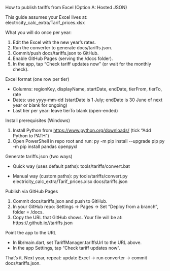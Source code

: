 How to publish tariffs from Excel (Option A: Hosted JSON)

This guide assumes your Excel lives at:
  electricity_calc_extra/Tarif_prices.xlsx

What you will do once per year:
1) Edit the Excel with the new year’s rates.
2) Run the converter to generate docs/tariffs.json.
3) Commit/push docs/tariffs.json to GitHub.
4) Enable GitHub Pages (serving the /docs folder).
5) In the app, tap “Check tariff updates now” (or wait for the monthly check).

Excel format (one row per tier)
- Columns: regionKey, displayName, startDate, endDate, tierFrom, tierTo, rate
- Dates: use yyyy-mm-dd (startDate is 1 July; endDate is 30 June of next year or blank for ongoing)
- Last tier per year: leave tierTo blank (open-ended)

Install prerequisites (Windows)
1) Install Python from https://www.python.org/downloads/ (tick “Add Python to PATH”)
2) Open PowerShell in repo root and run:
   py -m pip install --upgrade pip
   py -m pip install pandas openpyxl

Generate tariffs.json (two ways)
- Quick way (uses default paths):
  tools/tariffs/convert.bat

- Manual way (custom paths):
  py tools/tariffs/convert.py electricity_calc_extra/Tarif_prices.xlsx docs/tariffs.json

Publish via GitHub Pages
1) Commit docs/tariffs.json and push to GitHub.
2) In your GitHub repo: Settings → Pages → Set “Deploy from a branch”, folder = /docs.
3) Copy the URL that GitHub shows. Your file will be at:
   https://<your-user>.github.io/<your-repo>/tariffs.json

Point the app to the URL
- In lib/main.dart, set TariffManager.tariffsUrl to the URL above.
- In the app Settings, tap “Check tariff updates now”.

That’s it. Next year, repeat: update Excel → run converter → commit docs/tariffs.json.

